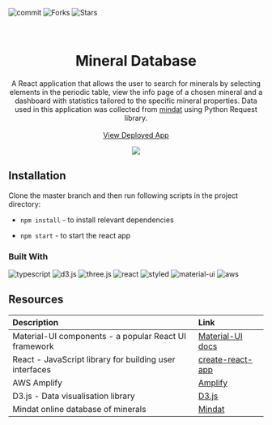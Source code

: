 ![commit](https://img.shields.io/github/last-commit/XandraV/crystallizer?color=cyan)
![Forks](https://img.shields.io/github/forks/xandrav/mineral-database?style=social)
![Stars](https://img.shields.io/github/stars/xandrav/mineral-database?style=social)

<br />
<p align="center">
  <h1 align="center">Mineral Database</h1>

  <p align="center">
    A React application that allows the user to search for minerals by selecting elements in the periodic table, view the info page of a chosen mineral and a dashboard with statistics tailored to the specific mineral properties. Data used in this application was collected from <a href="https://www.mindat.org">mindat</a> using Python Request library.
    <br />
    <br />
    <a href="https://master.dtpug0f58nobr.amplifyapp.com/">View Deployed App</a> 
  </p>
</p>
<p align="center">
  <img src='./demo.gif'/>
</p>

## Installation

Clone the master branch and then run following scripts in the project directory:

- `npm install` - to install relevant dependencies

- `npm start` - to start the react app

### Built With

![typescript](https://img.shields.io/badge/-TypeScript-007ACC?style=flat-square&logo=typescript&logoColor=white)
![d3.js](https://img.shields.io/badge/-D3.js-F9A03C?style=flat-square&logo=d3.js&logoColor=black)
![three.js](https://img.shields.io/badge/-Three.js-9999FF?style=flat-square)
![react](https://img.shields.io/badge/-React-45b8d8?style=flat-square&logo=react&logoColor=white)
![styled](https://img.shields.io/badge/-Styled_Components-db7092?style=flat-square&logo=styled-components&logoColor=white)
![material-ui](https://img.shields.io/badge/-MaterialUI-0081CB?style=flat-square&logo=material-ui&logoColor=white)
![aws](https://img.shields.io/badge/-Amazon%20AWS-007ACC?style=flat-square&logo=Amazon%20Aws&logoColor=white)

## Resources

| Description                                             | Link                                                                      |
| :------------------------------------------------------ | :------------------------------------------------------------------------ |
| Material-UI components - a popular React UI framework   | [Material-UI docs](https://material-ui.com/getting-started/installation/) |
| React - JavaScript library for building user interfaces | [create-react-app](https://github.com/facebook/create-react-app)          |
| AWS Amplify                                             | [Amplify](https://aws.amazon.com/amplify/)                                |
| D3.js - Data visualisation library                      | [D3.js](https://d3js.org/)                                                |
| Mindat online database of minerals                      | [Mindat](https://www.mindat.org/)                                         |

